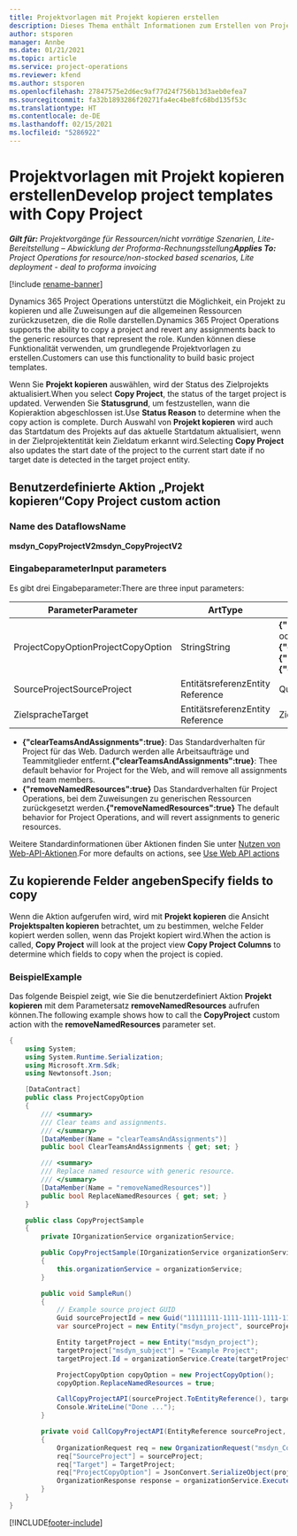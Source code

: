 ```yaml
---
title: Projektvorlagen mit Projekt kopieren erstellen
description: Dieses Thema enthält Informationen zum Erstellen von Projektvorlagen mithilfe der benutzerdefinierten Aktion „Projekt kopieren“.
author: stsporen
manager: Annbe
ms.date: 01/21/2021
ms.topic: article
ms.service: project-operations
ms.reviewer: kfend
ms.author: stsporen
ms.openlocfilehash: 27847575e2d6ec9af77d24f756b13d3aeb0efea7
ms.sourcegitcommit: fa32b1893286f20271fa4ec4be8fc68bd135f53c
ms.translationtype: HT
ms.contentlocale: de-DE
ms.lasthandoff: 02/15/2021
ms.locfileid: "5286922"
---
```

# <a name="develop-project-templates-with-copy-project"></a><span data-ttu-id="b57f4-103">Projektvorlagen mit Projekt kopieren erstellen</span><span class="sxs-lookup"><span data-stu-id="b57f4-103">Develop project templates with Copy Project</span></span>

<span data-ttu-id="b57f4-104">_**Gilt für:** Projektvorgänge für Ressourcen/nicht vorrätige Szenarien, Lite-Bereitstellung – Abwicklung der Proforma-Rechnungsstellung_</span><span class="sxs-lookup"><span data-stu-id="b57f4-104">_**Applies To:** Project Operations for resource/non-stocked based scenarios, Lite deployment - deal to proforma invoicing_</span></span>

[!include [rename-banner](~/includes/cc-data-platform-banner.md)]

<span data-ttu-id="b57f4-105">Dynamics 365 Project Operations unterstützt die Möglichkeit, ein Projekt zu kopieren und alle Zuweisungen auf die allgemeinen Ressourcen zurückzusetzen, die die Rolle darstellen.</span><span class="sxs-lookup"><span data-stu-id="b57f4-105">Dynamics 365 Project Operations supports the ability to copy a project and revert any assignments back to the generic resources that represent the role.</span></span> <span data-ttu-id="b57f4-106">Kunden können diese Funktionalität verwenden, um grundlegende Projektvorlagen zu erstellen.</span><span class="sxs-lookup"><span data-stu-id="b57f4-106">Customers can use this functionality to build basic project templates.</span></span>

<span data-ttu-id="b57f4-107">Wenn Sie **Projekt kopieren** auswählen, wird der Status des Zielprojekts aktualisiert.</span><span class="sxs-lookup"><span data-stu-id="b57f4-107">When you select **Copy Project**, the status of the target project is updated.</span></span> <span data-ttu-id="b57f4-108">Verwenden Sie **Statusgrund**, um festzustellen, wann die Kopieraktion abgeschlossen ist.</span><span class="sxs-lookup"><span data-stu-id="b57f4-108">Use **Status Reason** to determine when the copy action is complete.</span></span> <span data-ttu-id="b57f4-109">Durch Auswahl von **Projekt kopieren** wird auch das Startdatum des Projekts auf das aktuelle Startdatum aktualisiert, wenn in der Zielprojektentität kein Zieldatum erkannt wird.</span><span class="sxs-lookup"><span data-stu-id="b57f4-109">Selecting **Copy Project** also updates the start date of the project to the current start date if no target date is detected in the target project entity.</span></span>

## <a name="copy-project-custom-action"></a><span data-ttu-id="b57f4-110">Benutzerdefinierte Aktion „Projekt kopieren“</span><span class="sxs-lookup"><span data-stu-id="b57f4-110">Copy Project custom action</span></span> 

### <a name="name"></a><span data-ttu-id="b57f4-111">Name des Dataflows</span><span class="sxs-lookup"><span data-stu-id="b57f4-111">Name</span></span> 

<span data-ttu-id="b57f4-112">**msdyn_CopyProjectV2**</span><span class="sxs-lookup"><span data-stu-id="b57f4-112">**msdyn_CopyProjectV2**</span></span>

### <a name="input-parameters"></a><span data-ttu-id="b57f4-113">Eingabeparameter</span><span class="sxs-lookup"><span data-stu-id="b57f4-113">Input parameters</span></span>
<span data-ttu-id="b57f4-114">Es gibt drei Eingabeparameter:</span><span class="sxs-lookup"><span data-stu-id="b57f4-114">There are three input parameters:</span></span>

| <span data-ttu-id="b57f4-115">Parameter</span><span class="sxs-lookup"><span data-stu-id="b57f4-115">Parameter</span></span>          | <span data-ttu-id="b57f4-116">Art</span><span class="sxs-lookup"><span data-stu-id="b57f4-116">Type</span></span>   | <span data-ttu-id="b57f4-117">Werte</span><span class="sxs-lookup"><span data-stu-id="b57f4-117">Values</span></span>                                                   | 
|--------------------|--------|----------------------------------------------------------|
| <span data-ttu-id="b57f4-118">ProjectCopyOption</span><span class="sxs-lookup"><span data-stu-id="b57f4-118">ProjectCopyOption</span></span>  | <span data-ttu-id="b57f4-119">String</span><span class="sxs-lookup"><span data-stu-id="b57f4-119">String</span></span> | <span data-ttu-id="b57f4-120">**{"removeNamedResources":true}** oder **{"clearTeamsAndAssignments":true}**</span><span class="sxs-lookup"><span data-stu-id="b57f4-120">**{"removeNamedResources":true}** or **{"clearTeamsAndAssignments":true}**</span></span> |
| <span data-ttu-id="b57f4-121">SourceProject</span><span class="sxs-lookup"><span data-stu-id="b57f4-121">SourceProject</span></span>      | <span data-ttu-id="b57f4-122">Entitätsreferenz</span><span class="sxs-lookup"><span data-stu-id="b57f4-122">Entity Reference</span></span> | <span data-ttu-id="b57f4-123">Quellprojekt</span><span class="sxs-lookup"><span data-stu-id="b57f4-123">Source Project</span></span> |
| <span data-ttu-id="b57f4-124">Zielsprache</span><span class="sxs-lookup"><span data-stu-id="b57f4-124">Target</span></span>             | <span data-ttu-id="b57f4-125">Entitätsreferenz</span><span class="sxs-lookup"><span data-stu-id="b57f4-125">Entity Reference</span></span> | <span data-ttu-id="b57f4-126">Zielprojekt</span><span class="sxs-lookup"><span data-stu-id="b57f4-126">Target Project</span></span> |


- <span data-ttu-id="b57f4-127">**{"clearTeamsAndAssignments":true}**: Das Standardverhalten für Project für das Web. Dadurch werden alle Arbeitsaufträge und Teammitglieder entfernt.</span><span class="sxs-lookup"><span data-stu-id="b57f4-127">**{"clearTeamsAndAssignments":true}**: Thee default behavior for Project for the Web, and will remove all assignments and team members.</span></span>
- <span data-ttu-id="b57f4-128">**{"removeNamedResources":true}** Das Standardverhalten für Project Operations, bei dem Zuweisungen zu generischen Ressourcen zurückgesetzt werden.</span><span class="sxs-lookup"><span data-stu-id="b57f4-128">**{"removeNamedResources":true}** The default behavior for Project Operations, and will revert assignments to generic resources.</span></span>

<span data-ttu-id="b57f4-129">Weitere Standardinformationen über Aktionen finden Sie unter [Nutzen von Web-API-Aktionen](https://docs.microsoft.com/powerapps/developer/common-data-service/webapi/use-web-api-actions).</span><span class="sxs-lookup"><span data-stu-id="b57f4-129">For more defaults on actions, see [Use Web API actions](https://docs.microsoft.com/powerapps/developer/common-data-service/webapi/use-web-api-actions)</span></span>

## <a name="specify-fields-to-copy"></a><span data-ttu-id="b57f4-130">Zu kopierende Felder angeben</span><span class="sxs-lookup"><span data-stu-id="b57f4-130">Specify fields to copy</span></span> 
<span data-ttu-id="b57f4-131">Wenn die Aktion aufgerufen wird, wird mit **Projekt kopieren** die Ansicht **Projektspalten kopieren** betrachtet, um zu bestimmen, welche Felder kopiert werden sollen, wenn das Projekt kopiert wird.</span><span class="sxs-lookup"><span data-stu-id="b57f4-131">When the action is called, **Copy Project** will look at the project view **Copy Project Columns** to determine which fields to copy when the project is copied.</span></span>


### <a name="example"></a><span data-ttu-id="b57f4-132">Beispiel</span><span class="sxs-lookup"><span data-stu-id="b57f4-132">Example</span></span>
<span data-ttu-id="b57f4-133">Das folgende Beispiel zeigt, wie Sie die benutzerdefiniert Aktion **Projekt kopieren** mit dem Parametersatz **removeNamedResources** aufrufen können.</span><span class="sxs-lookup"><span data-stu-id="b57f4-133">The following example shows how to call the **CopyProject** custom action with the **removeNamedResources** parameter set.</span></span>
```C#
{
    using System;
    using System.Runtime.Serialization;
    using Microsoft.Xrm.Sdk;
    using Newtonsoft.Json;

    [DataContract]
    public class ProjectCopyOption
    {
        /// <summary>
        /// Clear teams and assignments.
        /// </summary>
        [DataMember(Name = "clearTeamsAndAssignments")]
        public bool ClearTeamsAndAssignments { get; set; }

        /// <summary>
        /// Replace named resource with generic resource.
        /// </summary>
        [DataMember(Name = "removeNamedResources")]
        public bool ReplaceNamedResources { get; set; }
    }

    public class CopyProjectSample
    {
        private IOrganizationService organizationService;

        public CopyProjectSample(IOrganizationService organizationService)
        {
            this.organizationService = organizationService;
        }

        public void SampleRun()
        {
            // Example source project GUID
            Guid sourceProjectId = new Guid("11111111-1111-1111-1111-111111111111");
            var sourceProject = new Entity("msdyn_project", sourceProjectId);

            Entity targetProject = new Entity("msdyn_project");
            targetProject["msdyn_subject"] = "Example Project";
            targetProject.Id = organizationService.Create(targetProject);

            ProjectCopyOption copyOption = new ProjectCopyOption();
            copyOption.ReplaceNamedResources = true;

            CallCopyProjectAPI(sourceProject.ToEntityReference(), targetProject.ToEntityReference(), copyOption);
            Console.WriteLine("Done ...");
        }

        private void CallCopyProjectAPI(EntityReference sourceProject, EntityReference TargetProject, ProjectCopyOption projectCopyOption)
        {
            OrganizationRequest req = new OrganizationRequest("msdyn_CopyProjectV2");
            req["SourceProject"] = sourceProject;
            req["Target"] = TargetProject;
            req["ProjectCopyOption"] = JsonConvert.SerializeObject(projectCopyOption);
            OrganizationResponse response = organizationService.Execute(req);
        }
    }
}
```


[!INCLUDE[footer-include](../includes/footer-banner.md)]